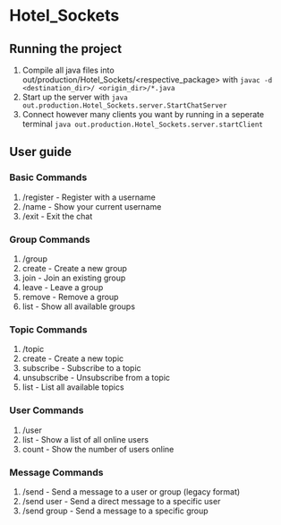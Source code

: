 # Hotel_Sockets

## Running the project

1. Compile all java files into out/production/Hotel_Sockets/<respective_package> with `javac -d <destination_dir>/ <origin_dir>/*.java`
2. Start up the server with `java out.production.Hotel_Sockets.server.StartChatServer`
3. Connect however many clients you want by running in a seperate terminal `java out.production.Hotel_Sockets.server.startClient`

## User guide

### Basic Commands
1. /register <username> - Register with a username
2. /name - Show your current username
3. /exit - Exit the chat

### Group Commands
1. /group <flag> <groupName>
  1. create - Create a new group
  2. join - Join an existing group
  3. leave - Leave a group
  4. remove - Remove a group
  5. list - Show all available groups

### Topic Commands
1. /topic <flag> <topicName>
  1. create - Create a new topic
  2. subscribe - Subscribe to a topic
  3. unsubscribe - Unsubscribe from a topic
  4. list - List all available topics

### User Commands
1. /user <flag>
  1. list - Show a list of all online users
  2. count - Show the number of users online

### Message Commands
1. /send <target> <message> - Send a message to a user or group (legacy format)
2. /send user <username> <message> - Send a direct message to a specific user
3. /send group <groupname> <message> - Send a message to a specific group